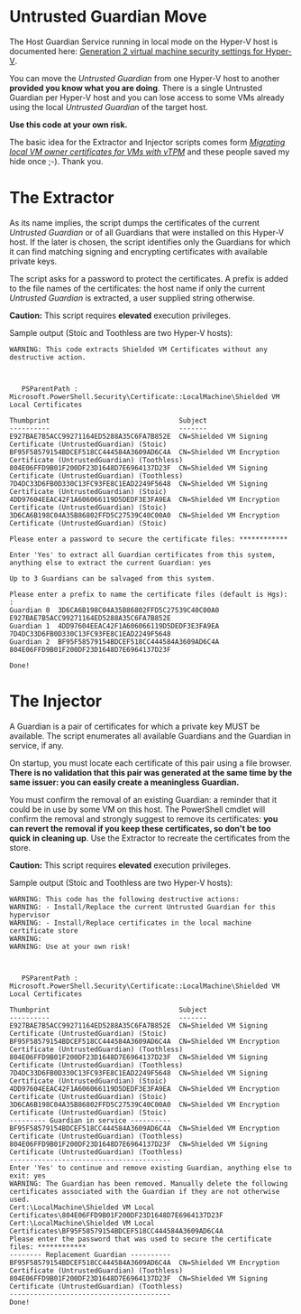 # Untrusted Guardian Move

The Host Guardian Service running in local mode on the Hyper-V host is documented here: [Generation 2 virtual machine security settings for Hyper-V](https://learn.microsoft.com/en-us/windows-server/virtualization/hyper-v/learn-more/generation-2-virtual-machine-security-settings-for-hyper-v).

You can move the *Untrusted Guardian* from one Hyper-V host to another **provided you know what you are doing**. There is a single Untrusted Guardian per Hyper-V host and you can lose access to some VMs already using the local *Untrusted Guardian* of the target host.

**Use this code at your own risk.**

The basic idea for the Extractor and Injector scripts comes form *[Migrating local VM owner certificates for VMs with vTPM](https://techcommunity.microsoft.com/t5/virtualization/migrating-local-vm-owner-certificates-for-vms-with-vtpm/ba-p/382406)* and these people saved my hide once ;-). Thank you.

# The Extractor
As its name implies, the script dumps the certificates of the current *Untrusted Guardian* or of all Guardians that were installed on this Hyper-V host. If the later is chosen, the script identifies only the Guardians for which it can find matching signing and encrypting certificates with available private keys.

The script asks for  a password to protect the certificates. A prefix is added to the file names of the certificates: the host name if only the current *Untrusted Guardian* is extracted, a user supplied string otherwise. 

**Caution:**	This script requires **elevated** execution privileges.

Sample output (Stoic and Toothless are two Hyper-V hosts):

````
WARNING: This code extracts Shielded VM Certificates without any destructive action.



   PSParentPath : Microsoft.PowerShell.Security\Certificate::LocalMachine\Shielded VM Local Certificates

Thumbprint                                Subject
----------                                -------
E927BAE7B5ACC99271164ED5288A35C6FA7B852E  CN=Shielded VM Signing Certificate (UntrustedGuardian) (Stoic)
BF95F58579154BDCEF518CC444584A3609AD6C4A  CN=Shielded VM Encryption Certificate (UntrustedGuardian) (Toothless)
804E06FFD9B01F200DF23D1648D7E6964137D23F  CN=Shielded VM Signing Certificate (UntrustedGuardian) (Toothless)
7D4DC33D6FB0D330C13FC93FE8C1EAD2249F5648  CN=Shielded VM Signing Certificate (UntrustedGuardian) (Stoic)
4DD97604EEAC42F1A606066119D5DEDF3E3FA9EA  CN=Shielded VM Encryption Certificate (UntrustedGuardian) (Stoic)
3D6CA6B198C04A35B86802FFD5C27539C40C00A0  CN=Shielded VM Encryption Certificate (UntrustedGuardian) (Stoic)

Please enter a password to secure the certificate files: ************

Enter 'Yes' to extract all Guardian certificates from this system, anything else to extract the current Guardian: yes

Up to 3 Guardians can be salvaged from this system.

Please enter a prefix to name the certificate files (default is Hgs): :
Guardian 0  3D6CA6B198C04A35B86802FFD5C27539C40C00A0  E927BAE7B5ACC99271164ED5288A35C6FA7B852E
Guardian 1  4DD97604EEAC42F1A606066119D5DEDF3E3FA9EA  7D4DC33D6FB0D330C13FC93FE8C1EAD2249F5648
Guardian 2  BF95F58579154BDCEF518CC444584A3609AD6C4A  804E06FFD9B01F200DF23D1648D7E6964137D23F

Done!

````

# The Injector

A Guardian is a pair of certificates for which a private key MUST be available. The script enumerates all available Guardians and the Guardian in service, if any.

On startup, you must locate each certificate of this pair using a file browser. **There is no validation that this pair was generated at the same time by the same issuer: you can easily create a meaningless Guardian.**

You must confirm the removal of an existing Guardian: a reminder that it could be in use by some VM on this host. The PowerShell cmdlet will confirm the removal and strongly suggest to remove its certificates: **you can revert the removal if you keep these certificates, so don't be too quick in cleaning up**. Use the Extractor to recreate the certificates from the store.

**Caution:**	This script requires **elevated** execution privileges.

Sample output (Stoic and Toothless are two Hyper-V hosts):
````
WARNING: This code has the following destructive actions:
WARNING: - Install/Replace the current Untrusted Guardian for this hypervisor
WARNING: - Install/Replace certificates in the local machine certificate store
WARNING:
WARNING: Use at your own risk!



   PSParentPath : Microsoft.PowerShell.Security\Certificate::LocalMachine\Shielded VM Local Certificates

Thumbprint                                Subject
----------                                -------
E927BAE7B5ACC99271164ED5288A35C6FA7B852E  CN=Shielded VM Signing Certificate (UntrustedGuardian) (Stoic)
BF95F58579154BDCEF518CC444584A3609AD6C4A  CN=Shielded VM Encryption Certificate (UntrustedGuardian) (Toothless)
804E06FFD9B01F200DF23D1648D7E6964137D23F  CN=Shielded VM Signing Certificate (UntrustedGuardian) (Toothless)
7D4DC33D6FB0D330C13FC93FE8C1EAD2249F5648  CN=Shielded VM Signing Certificate (UntrustedGuardian) (Stoic)
4DD97604EEAC42F1A606066119D5DEDF3E3FA9EA  CN=Shielded VM Encryption Certificate (UntrustedGuardian) (Stoic)
3D6CA6B198C04A35B86802FFD5C27539C40C00A0  CN=Shielded VM Encryption Certificate (UntrustedGuardian) (Stoic)
--------- Guardian in service ----------
BF95F58579154BDCEF518CC444584A3609AD6C4A  CN=Shielded VM Encryption Certificate (UntrustedGuardian) (Toothless)
804E06FFD9B01F200DF23D1648D7E6964137D23F  CN=Shielded VM Signing Certificate (UntrustedGuardian) (Toothless)
----------------------------------------
Enter 'Yes' to continue and remove existing Guardian, anything else to exit: yes
WARNING: The Guardian has been removed. Manually delete the following certificates associated with the Guardian if they are not otherwise used.
Cert:\LocalMachine\Shielded VM Local Certificates\804E06FFD9B01F200DF23D1648D7E6964137D23F
Cert:\LocalMachine\Shielded VM Local Certificates\BF95F58579154BDCEF518CC444584A3609AD6C4A
Please enter the password that was used to secure the certificate files: ************
-------- Replacement Guardian ----------
BF95F58579154BDCEF518CC444584A3609AD6C4A  CN=Shielded VM Encryption Certificate (UntrustedGuardian) (Toothless)
804E06FFD9B01F200DF23D1648D7E6964137D23F  CN=Shielded VM Signing Certificate (UntrustedGuardian) (Toothless)
----------------------------------------
Done!

````

